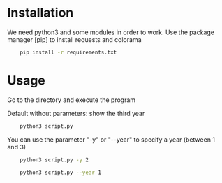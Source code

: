 # Installation

We need python3 and some modules in order to work.
Use the package manager [pip] to install requests and colorama

```bash
    pip install -r requirements.txt
```

# Usage

Go to the directory and execute the program

Default without parameters: show the third year
```bash
    python3 script.py
```

You can use the parameter "-y" or "--year" to specify a year (between 1 and 3)
```bash
    python3 script.py -y 2

    python3 script.py --year 1
```
